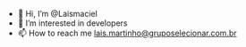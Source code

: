 - 👋 Hi, I’m @Laismaciel
- 👀 I’m interested in developers
- 📫 How to reach me lais.martinho@gruposelecionar.com.br 
